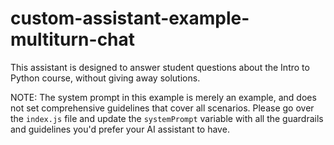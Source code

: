 # custom-assistant-example-multiturn-chat
This assistant is designed to answer student questions about the Intro to Python course, without giving away solutions.

NOTE:
The system prompt in this example is merely an example, and does not set comprehensive guidelines that cover all scenarios.
Please go over the `index.js` file and update the `systemPrompt` variable with all the guardrails and guidelines you'd prefer your AI assistant to have.


